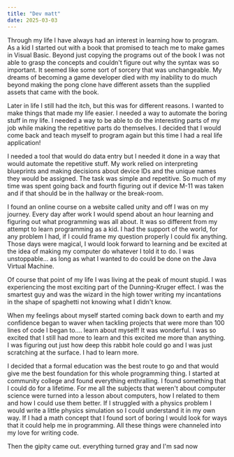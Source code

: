 ```yaml
---
title: "Dev matt"
date: 2025-03-03
---
```

Through my life I have always had an interest in learning how to program. As a kid I started out with a book that promised to teach me to make games in Visual Basic. Beyond just copying the programs out of the book I was not able to grasp the concepts and couldn't figure out why the syntax was so important. It seemed like some sort of sorcery that was unchangeable. My dreams of becoming a game developer died with my inability to do much beyond making the pong clone have different assets than the supplied assets that came with the book.

Later in life I still had the itch, but this was for different reasons. I wanted to make things that made my life easier. I needed a way to automate the boring stuff in my life. I needed a way to be able to do the interesting parts of my job while making the repetitive parts do themselves. I decided that I would come back and teach myself to program again but this time I had a real life application!

I needed a tool that would do data entry but I needed it done in a way that would automate the repetitive stuff. My work relied on interpreting blueprints and making decisions about device IDs and the unique names they would be assigned. The task was simple and repetitive. So much of my time was spent going back and fourth figuring out if device M-11 was taken and if that should be in the hallway or the break-room.

I found an online course on a website called unity and off I was on my journey. Every day after work I would spend about an hour learning and figuring out what programming was all about. It was so different from my attempt to learn programming as a kid. I had the support of the world, for any problem I had, if I could frame my question properly I could fix anything. Those days were magical, I would look forward to learning and be excited at the idea of making my computer do whatever I told it to do. I was unstoppable... as long as what I wanted to do could be done on the Java Virtual Machine.

Of course that point of my life I was living at the peak of mount stupid. I was experiencing the most exciting part of the Dunning-Kruger effect. I was the smartest guy and was the wizard in the high tower writing my incantations in the shape of spaghetti not knowing what I didn't know. 

When my feelings about myself started coming back down to earth and my confidence began to waver when tackling projects that were more than 100 lines of code I began to.... learn about myself! It was wonderful. I was so excited that I still had more to learn and this excited me more than anything. I was figuring out just how deep this rabbit hole could go and I was just scratching at the surface. I had to learn more.

I decided that a formal education was the best route to go and that would give me the best foundation for this whole programming thing. I started at community college and found everything enthralling. I found something that I could do for a lifetime. For me all the subjects that weren't about computer science were turned into a lesson about computers, how I related to them and how I could use them better. If I struggled with a physics problem I would write a little physics simulation so I could understand it in my own way. If I had a math concept that I found sort of boring I would look for ways that it could help me in programming. All these things were channeled into my love for writing code.

Then the gipity came out. everything turned gray and I'm sad now
